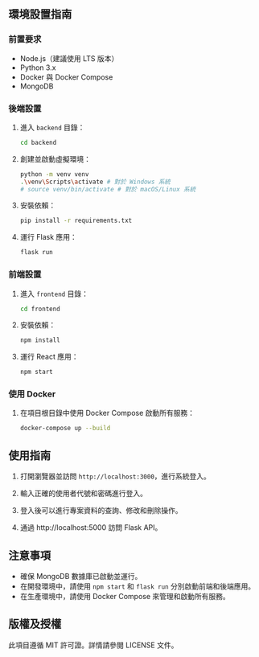 
## 環境設置指南

### 前置要求
- Node.js（建議使用 LTS 版本）
- Python 3.x
- Docker 與 Docker Compose
- MongoDB

### 後端設置
1. 進入 `backend` 目錄：
    ```sh
    cd backend
    ```
2. 創建並啟動虛擬環境：
    ```sh
    python -m venv venv
    .\venv\Scripts\activate # 對於 Windows 系統
    # source venv/bin/activate # 對於 macOS/Linux 系統
    ```
3. 安裝依賴：
    ```sh
    pip install -r requirements.txt
    ```
4. 運行 Flask 應用：
    ```sh
    flask run
    ```

### 前端設置
1. 進入 `frontend` 目錄：
    ```sh
    cd frontend
    ```
2. 安裝依賴：
    ```sh
    npm install
    ```
3. 運行 React 應用：
    ```sh
    npm start
    ```

### 使用 Docker
1. 在項目根目錄中使用 Docker Compose 啟動所有服務：
    ```sh
    docker-compose up --build
    ```

## 使用指南
1. 打開瀏覽器並訪問 `http://localhost:3000`，進行系統登入。
2. 輸入正確的使用者代號和密碼進行登入。
3. 登入後可以進行專案資料的查詢、修改和刪除操作。

4. 通過 http://localhost:5000 訪問 Flask API。

## 注意事項
- 確保 MongoDB 數據庫已啟動並運行。
- 在開發環境中，請使用 `npm start` 和 `flask run` 分別啟動前端和後端應用。
- 在生產環境中，請使用 Docker Compose 來管理和啟動所有服務。

## 版權及授權
此項目遵循 MIT 許可證。詳情請參閱 LICENSE 文件。


